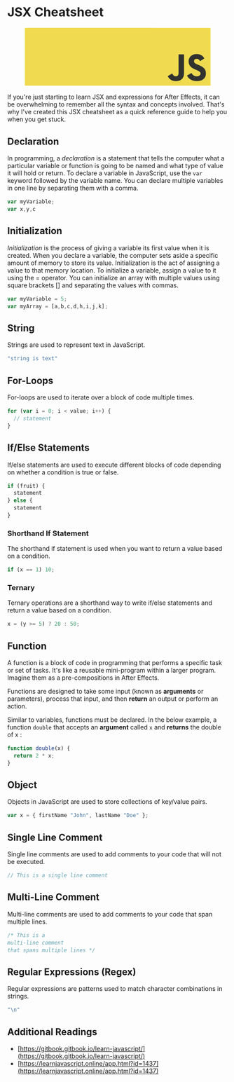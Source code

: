 # JSX Cheatsheet

<figure><img src="../../.gitbook/assets/image (1).png" alt=""><figcaption></figcaption></figure>

If you're just starting to learn JSX and expressions for After Effects, it can be overwhelming to remember all the syntax and concepts involved. That's why I've created this JSX cheatsheet as a quick reference guide to help you when you get stuck.

## Declaration

In programming, a _declaration_ is a statement that tells the computer what a particular variable or function is going to be named and what type of value it will hold or return. To declare a variable in JavaScript, use the `var` keyword followed by the variable name. You can declare multiple variables in one line by separating them with a comma.&#x20;

```javascript
var myVariable;
var x,y,c
```

## Initialization

_Initialization_ is the process of giving a variable its first value when it is created. When you declare a variable, the computer sets aside a specific amount of memory to store its value. Initialization is the act of assigning a value to that memory location. To initialize a variable, assign a value to it using the = operator. You can initialize an array with multiple values using square brackets \[] and separating the values with commas.

```javascript
var myVariable = 5;
var myArray = [a,b,c,d,h,i,j,k];
```

## String

Strings are used to represent text in JavaScript.

```javascript
"string is text"
```

## For-Loops

For-loops are used to iterate over a block of code multiple times.

```javascript
for (var i = 0; i < value; i++) {
  // statement
}
```

## If/Else Statements&#x20;

If/else statements are used to execute different blocks of code depending on whether a condition is true or false.

```javascript
if (fruit) {
  statement
} else {
  statement
}
```

### Shorthand If Statement

The shorthand if statement is used when you want to return a value based on a condition.

```javascript
if (x == 1) 10;
```

### Ternary

Ternary operations are a shorthand way to write if/else statements and return a value based on a condition.

```javascript
x = (y >= 5) ? 20 : 50;
```

## Function

A function is a block of code in programming that performs a specific task or set of tasks. It's like a reusable mini-program within a larger program. Imagine them as a pre-compositions in After Effects.

Functions are designed to take some input (known as **arguments** or parameters), process that input, and then **return** an output or perform an action.

Similar to variables, functions must be declared. In the below example, a function `double` that accepts an **argument** called `x` and **returns** the double of x :

```javascript
function double(x) {
  return 2 * x;
}
```

## Object

Objects in JavaScript are used to store collections of key/value pairs.

```javascript
var x = { firstName "John", lastName "Doe" };
```

## Single Line Comment

Single line comments are used to add comments to your code that will not be executed.

```java
// This is a single line comment
```

## Multi-Line Comment

Multi-line comments are used to add comments to your code that span multiple lines.

```javascript
/* This is a 
multi-line comment 
that spans multiple lines */
```

## Regular Expressions (Regex)

Regular expressions are patterns used to match character combinations in strings.

```javascript
"\n"
```

## Additional Readings

* [https://gitbook.gitbook.io/learn-javascript/](https://gitbook.gitbook.io/learn-javascript/)
* [https://learnjavascript.online/app.html?id=1437](https://learnjavascript.online/app.html?id=1437)
